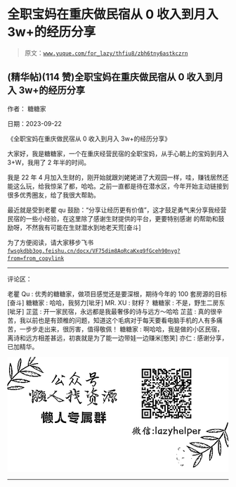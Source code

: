 # 全职宝妈在重庆做民宿从 0 收入到月入 3w+的经历分享

> 原文：[`www.yuque.com/for_lazy/thfiu8/zbh6tny6astkczrn`](https://www.yuque.com/for_lazy/thfiu8/zbh6tny6astkczrn)

## (精华帖)(114 赞)全职宝妈在重庆做民宿从 0 收入到月入 3w+的经历分享

作者： 糖糖家

日期：2023-09-22

《全职宝妈在重庆做民宿从 0 收入到月入 3w+的经历分享》

大家好，我是糖糖家，一个在重庆经营民宿的全职宝妈，从手心朝上的宝妈到月入 3+W，我用了 2 年半的时间。

我是 22 年 4 月加入生财的，刚开始就跟刘姥姥进了大观园一样，哇，赚钱居然还能这么玩，给我惊呆了都，哈哈。之前一直都是待在潜水区，今年开始主动链接到很多优秀圈友，给了我很大帮助。

最近就是受到老瞿 qu 鼓励：“分享让经历更有价值”，这才鼓足勇气来分享我经营民宿的一些小经验，在这里除了感谢生财提供的平台，更要特别感谢 的帮助和鼓励呀，不然我有可能在生财潜水到地老天荒[奋斗]

为了方便阅读，请大家移步飞书
[`fwsgkdbb3og.feishu.cn/docx/VF75dim8AoRcaKxq9fGceh90nyg?from=from_copylink`](https://fwsgkdbb3og.feishu.cn/docx/VF75dim8AoRcaKxq9fGceh90nyg?from=from_copylink)

* * *

评论区：

老瞿 Qu : 优秀的糖糖家，做项目感觉还是要深根，期待今年的 100 套房源的目标[奋斗]
糖糖家 : 哈哈，我努力[呲牙]
MR. XU : 财籽？
糖糖家 : 不是，野生二房东[呲牙]
芷蓝 : 开一家民宿，永远都是我最奢侈的诗与远方～哈哈
芷蓝 : 真的很辛苦，我以前也是有颈椎的问题，知道这个毛病对于每天要看电脑手机的人有多痛苦，一步步走出来，很厉害，值得敬佩！
糖糖家 : 啊哈哈，我是做的小区民宿，离诗和远方相差甚远，初衷就是为了能一边带娃一边赚米[憨笑]
亦仁 : 感谢分享，已加精华。

![](img/1c37d505930596d12a88ab23e11aa07a.png)

* * *